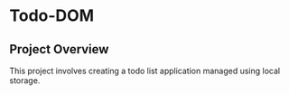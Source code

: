 # Todo-DOM

## Project Overview

This project involves creating a todo list application managed using local storage.
